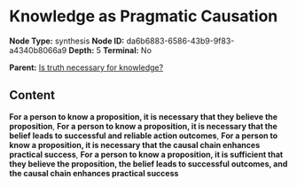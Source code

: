 # Knowledge as Pragmatic Causation

**Node Type:** synthesis
**Node ID:** da6b6883-6586-43b9-9f83-a4340b8066a9
**Depth:** 5
**Terminal:** No

**Parent:** [Is truth necessary for knowledge?](is-truth-necessary-for-knowledge-antithesis-c4e13078-9086-474d-a684-7675061c2325.md)

## Content

**For a person to know a proposition, it is necessary that they believe the proposition**, **For a person to know a proposition, it is necessary that the belief leads to successful and reliable action outcomes**, **For a person to know a proposition, it is necessary that the causal chain enhances practical success**, **For a person to know a proposition, it is sufficient that they believe the proposition, the belief leads to successful outcomes, and the causal chain enhances practical success**
